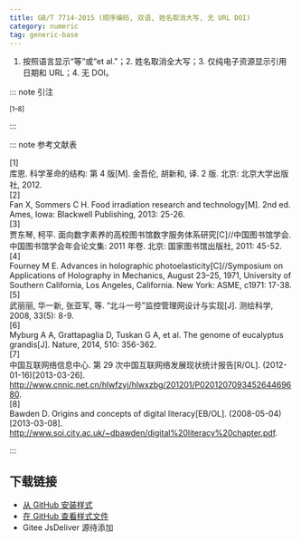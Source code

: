 ```yaml
--- 
title: GB/T 7714-2015 (顺序编码, 双语, 姓名取消大写, 无 URL DOI) 
category: numeric 
tag: generic-base 
--- 
```


<!-- 此文件由脚本自动生成，请勿手动修改！ -->  

1. 按照语言显示“等”或“et al.”；2. 姓名取消全大写；3. 仅纯电子资源显示引用日期和 URL；4. 无 DOI。  

::: note 引注  

<sup>[1–8]</sup>  

:::  

::: note 参考文献表  

<div class="csl-bib-body">
  <div class="csl-entry second-field-align-flush hangingindent-false"> 
    <div class="csl-left-margin">[1]</div><div class="csl-right-inline">库恩. 科学革命的结构: 第 4 版[M]. 金吾伦, 胡新和, 译. 2 版. 北京: 北京大学出版社, 2012.</div>
   </div>
  <div class="csl-entry second-field-align-flush hangingindent-false"> 
    <div class="csl-left-margin">[2]</div><div class="csl-right-inline">Fan X, Sommers C H. Food irradiation research and technology[M]. 2nd ed. Ames, Iowa: Blackwell Publishing, 2013: 25-26.</div>
   </div>
  <div class="csl-entry second-field-align-flush hangingindent-false"> 
    <div class="csl-left-margin">[3]</div><div class="csl-right-inline">贾东琴, 柯平. 面向数字素养的高校图书馆数字服务体系研究[C]//中国图书馆学会. 中国图书馆学会年会论文集: 2011 年卷. 北京: 国家图书馆出版社, 2011: 45-52.</div>
   </div>
  <div class="csl-entry second-field-align-flush hangingindent-false"> 
    <div class="csl-left-margin">[4]</div><div class="csl-right-inline">Fourney M E. Advances in holographic photoelasticity[C]//Symposium on Applications of Holography in Mechanics, August 23–25, 1971, University of Southern California, Los Angeles, California. New York: ASME, c1971: 17-38.</div>
   </div>
  <div class="csl-entry second-field-align-flush hangingindent-false"> 
    <div class="csl-left-margin">[5]</div><div class="csl-right-inline">武丽丽, 华一新, 张亚军, 等. “北斗一号”监控管理网设计与实现[J]. 测绘科学, 2008, 33(5): 8-9.</div>
   </div>
  <div class="csl-entry second-field-align-flush hangingindent-false"> 
    <div class="csl-left-margin">[6]</div><div class="csl-right-inline">Myburg A A, Grattapaglia D, Tuskan G A, et al. The genome of eucalyptus grandis[J]. Nature, 2014, 510: 356-362.</div>
   </div>
  <div class="csl-entry second-field-align-flush hangingindent-false"> 
    <div class="csl-left-margin">[7]</div><div class="csl-right-inline">中国互联网络信息中心. 第 29 次中国互联网络发展现状统计报告[R/OL]. (2012-01-16)[2013-03-26]. <a href="http://www.cnnic.net.cn/hlwfzyj/hlwxzbg/201201/P020120709345264469680">http://www.cnnic.net.cn/hlwfzyj/hlwxzbg/201201/P020120709345264469680</a>.</div>
   </div>
  <div class="csl-entry second-field-align-flush hangingindent-false"> 
    <div class="csl-left-margin">[8]</div><div class="csl-right-inline">Bawden D. Origins and concepts of digital literacy[EB/OL]. (2008-05-04)[2013-03-08]. <a href="http://www.soi.city.ac.uk/~dbawden/digital%20literacy%20chapter.pdf">http://www.soi.city.ac.uk/~dbawden/digital%20literacy%20chapter.pdf</a>.</div>
   </div>
</div>
  

:::  

<!-- more -->  

## 下载链接  

- [从 GitHub 安装样式](https://github.com/zotero-cn/styles/./raw/main/src/gb-t-7714-2015/002gb-t-7714-2015-numeric-bilingual-no-uppercase-no-url-doi/002gb-t-7714-2015-numeric-bilingual-no-uppercase-no-url-doi.csl)  
- [在 GitHub 查看样式文件](https://github.com/zotero-cn/styles/./tree/main/src/gb-t-7714-2015/002gb-t-7714-2015-numeric-bilingual-no-uppercase-no-url-doi/002gb-t-7714-2015-numeric-bilingual-no-uppercase-no-url-doi.csl)  
- Gitee JsDeliver 源待添加  
